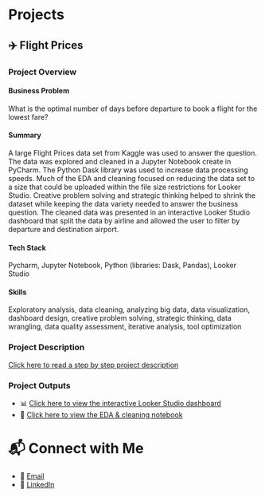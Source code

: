 # Projects
## ✈️ Flight Prices
### Project Overview
#### Business Problem
What is the optimal number of days before departure to book a flight for the lowest fare?
#### Summary
A large Flight Prices data set from Kaggle was used to answer the question. The data was explored and cleaned in a Jupyter Notebook create in PyCharm. The Python Dask library was used to increase data processing speeds. Much of the EDA and cleaning focused on reducing the data set to a size that could be uploaded within the file size restrictions for Looker Studio.  Creative problem solving and strategic thinking helped to shrink the dataset while keeping the data variety needed to answer the business question. The cleaned data was presented in an interactive Looker Studio dashboard that split the data by airline and allowed the user to filter by departure and destination airport. 
#### Tech Stack 
Pycharm, Jupyter Notebook, Python (libraries: Dask, Pandas), Looker Studio 
#### Skills
Exploratory analysis, data cleaning, analyzing big data, data visualization, dashboard design, creative problem solving, strategic thinking, data wrangling, data quality assessment, iterative analysis, tool optimization 
### Project Description
[Click here to read a step by step project description](flight-prices/README.md#project-description)
### Project Outputs
- 📊 [Click here to view the interactive Looker Studio dashboard](https://lookerstudio.google.com/reporting/fabdcd7e-3789-4d10-abc8-9696a26eed5e)
- 📓 [Click here to view the EDA & cleaning notebook](flight-prices/Flight_data_EDA.ipynb) 


# 📬 Connect with Me
- 📧 [Email](mailto:talisamanker@gmail.com)
- 🔗 [LinkedIn](https://www.linkedin.com/in/talisamanker/)

